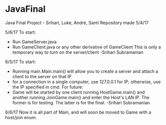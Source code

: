# JavaFinal
Java Final Project - Srihari, Luke, André, Santi
Repository made 5/4/17

5/6/17
To start:
  - Run GameServer.java
  - Run GameClient.java or any other derivative of GameClient
This is only a temporary way to turn on the server/client
-Srihari Subramanian

6/5/17
To start:
   - Running main.Main.main() will allow you to create a server and attach a client to the server on that IP
   - for a connection in a single computer, use 127.0.0.1 for IP; otherwise, use the IP specified in cmd.
For future:
   - Game will be started by one client running HostGame.main() and another running 
     JoinGame.main() and enter the Host's LAN IP.
The former is for testing. The latter is for the final.
-Srihari Subramanian

6/6/17
Now it is all part of Main, and will soon be moved to Game with a host/join enum.
